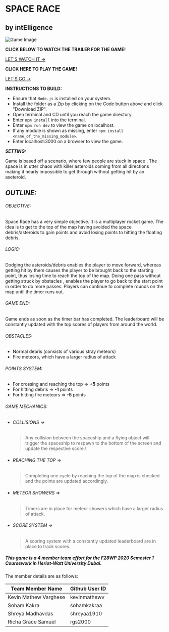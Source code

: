 # SPACE RACE

## by intElligence

![Game Image](public/src/ezgif.com-video-to-gif.gif)

**CLICK BELOW TO WATCH THE TRAILER FOR THE GAME!**

[LET'S WATCH IT ->](https://youtu.be/lEU63Q3cV7Q)

**CLICK HERE TO PLAY THE GAME!**

[LET'S GO ->](https://intelligence-space-race.herokuapp.com/)

**INSTRUCTIONS TO BUILD:**

- Ensure that `Node.js` is installed on your system.
- Install the folder as a Zip by clicking on the Code button above and click "Download ZIP".
- Open terminal and CD until you reach the game directory.
- Enter `npm install` into the terminal.
- Enter `npm run dev` to view the game on localhost.
- If any module is shown as missing, enter `npm install <name_of_the_missing_module>`.
- Enter localhost:3000 on a browser to view the game.

**_SETTING:_**

Game is based off a scenario, where few people are stuck in space . The space is in utter chaos with killer asteroids coming from all directions making it nearly impossible to get through without getting hit by an aseteroid.

## **_OUTLINE:_**

###### OBJECTIVE:

Space Race has a very simple objective. It is a multiplayer rocket game.
The idea is to get to the top of the map having avoided the space debris/asteroids to gain points and avoid losing points to hitting the floating debris.

###### LOGIC:

Dodging the asteroids/debris enables the player to move forward, whereas getting hit by them causes the player to be brought back to the starting point, thus losing time
to reach the top of the map. Doing one pass without getting struck by obstacles , enables the player to go back to the start point in order to do more passes. Players can continue to complete rounds on the map until the timer runs out.

###### GAME END:

Game ends as soon as the timer bar has completed.
The leaderboard will be constantly updated with the top scores of players from around the world.

###### OBSTACLES:

- Normal debris (consists of various stray meteors)
- Fire meteors, which have a larger radius of attack

###### POINTS SYSTEM:

- For crossing and reaching the top => **+5** points
- For hitting debris => **-1** points
- For hitting fire meteors => **-5** points

###### GAME MECHANICS:

- ###### COLLISIONS =>
  > Any collision between the spaceship and a flying object will trigger the spaceship to respawn to the bottom of the screen and update the respective score.\
- ###### REACHING THE TOP =>
  > Completing one cycle by reaching the top of the map is checked and the points are updated accordingly.
- ###### METEOR SHOWERS =>
  > Timers are in place for meteor showers which have a larger radius of attack.
- ###### SCORE SYSTEM =>
  > A scoring system with a constantly updated leaderboard are in place to track scores.

##### **This game is a 4 member team effort for the F28WP 2020 Semester 1 Coursework in Heriot-Watt University Dubai.**

The member details are as follows:

| Team Member Name      | Github User ID |
| --------------------- | -------------- |
| Kevin Mathew Varghese | kevinmathewv   |
| Soham Kakra           | sohamkakraa    |
| Shreya Madhavdas      | shreyaa1910    |
| Richa Grace Samuel    | rgs2000        |

